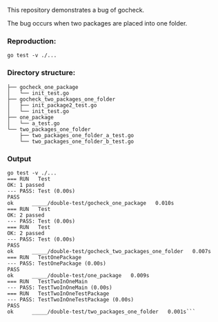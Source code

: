 This repository demonstrates a bug of gocheck.

The bug occurs when two packages are placed into one folder.

### Reproduction:

`go test -v ./...`

### Directory structure:

```.
├── gocheck_one_package
│   └── init_test.go
├── gocheck_two_packages_one_folder
│   ├── init_package2_test.go
│   └── init_test.go
├── one_package
│   └── a_test.go
└── two_packages_one_folder
    ├── two_packages_one_folder_a_test.go
    └── two_packages_one_folder_b_test.go
```

### Output
```
go test -v ./...
=== RUN   Test
OK: 1 passed
--- PASS: Test (0.00s)
PASS
ok  	_____/double-test/gocheck_one_package	0.010s
=== RUN   Test
OK: 2 passed
--- PASS: Test (0.00s)
=== RUN   Test
OK: 2 passed
--- PASS: Test (0.00s)
PASS
ok  	_____/double-test/gocheck_two_packages_one_folder	0.007s
=== RUN   TestOnePackage
--- PASS: TestOnePackage (0.00s)
PASS
ok  	_____/double-test/one_package	0.009s
=== RUN   TestTwoInOneMain
--- PASS: TestTwoInOneMain (0.00s)
=== RUN   TestTwoInOneTestPackage
--- PASS: TestTwoInOneTestPackage (0.00s)
PASS
ok  	_____/double-test/two_packages_one_folder	0.001s```
